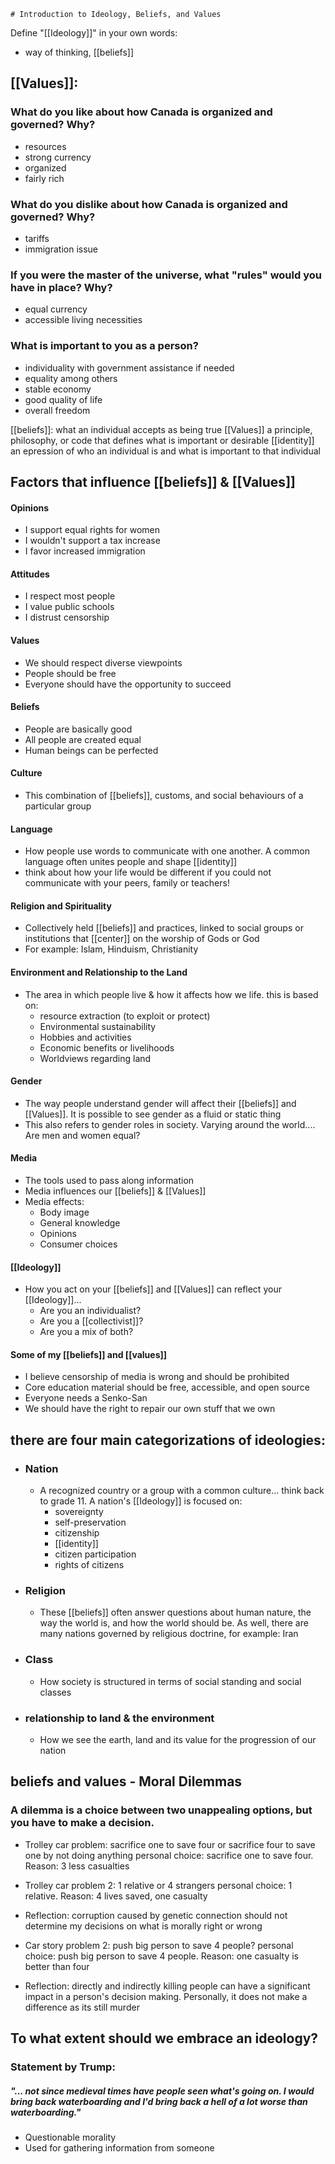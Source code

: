 	# Introduction to Ideology, Beliefs, and Values

Define "[[Ideology]]" in your own words:
* way of thinking, [[beliefs]]

## [[Values]]:
### What do you like about how Canada is organized and governed? Why?
* resources 
* strong currency
* organized
* fairly rich



### What do you dislike about how Canada is organized and governed? Why?
* tariffs
* immigration issue



### If you were the master of the universe, what "rules" would you have in place? Why?
* equal currency
* accessible living necessities



### What is important to you as a person?
* individuality with government assistance if needed
* equality among others
* stable economy
* good quality of life
* overall freedom

[[beliefs]]: what an individual accepts as being true
[[Values]] a principle, philosophy, or code that defines what is important or desirable
[[identity]] an epression of who an individual is and what is important to that individual


## Factors that influence [[beliefs]] & [[Values]]

#### Opinions 
* I support equal rights for women
* I wouldn't support a tax increase
* I favor increased immigration
#### Attitudes
* I respect most people
* I value public schools
* I distrust censorship
#### Values
* We should respect diverse viewpoints
* People should be free
* Everyone should have the opportunity to succeed

#### Beliefs
* People are basically good
* All people are created equal
* Human beings can be perfected

#### Culture
* This combination of [[beliefs]], customs, and social behaviours of a particular group

#### Language
* How people use words to communicate with one another. A common language often unites people and shape [[identity]]
* think about how your life would be different if you could not communicate with your peers, family or teachers!

#### Religion and Spirituality
* Collectively held [[beliefs]] and practices, linked to social groups or institutions that [[center]] on the worship of Gods or God
* For example: Islam, Hinduism, Christianity

#### Environment and Relationship to the Land
* The area in which people live & how it affects how we life. this is based on:
	* resource extraction (to exploit or protect)
	* Environmental sustainability
	* Hobbies and activities
	* Economic benefits or livelihoods
	* Worldviews regarding land

#### Gender
* The way people understand gender will affect their [[beliefs]] and [[Values]]. It is possible to see gender as a fluid or static thing
* This also refers to gender roles in society. Varying around the world.... Are men and women equal?

#### Media
* The tools used to pass along information
* Media influences our [[beliefs]] & [[Values]]
* Media effects:
	* Body image
	* General knowledge
	* Opinions
	* Consumer choices

#### [[Ideology]]
* How you act on your [[beliefs]] and [[Values]] can reflect your [[Ideology]]... 
	* Are you an individualist? 
	* Are you a [[collectivist]]?
	* Are you a mix of both?
#### Some of my [[beliefs]] and [[values]]
* I believe censorship of media is wrong and should be prohibited
* Core education material should be free, accessible,  and open source
* Everyone needs a Senko-San 
* We should have the right to repair our own stuff that we own 

## there are four main categorizations of ideologies:
* ### Nation
	* A recognized country or a group with a common culture... think back to grade 11. A nation's [[Ideology]] is focused on:
		* sovereignty
		* self-preservation
		* citizenship
		* [[identity]]
		* citizen participation
		* rights of citizens
* ### Religion
	* These [[beliefs]] often answer questions about human nature, the way the world is, and how the world should be. As well, there are many nations governed by religious doctrine, for example: Iran
* ### Class
	* How society is structured in terms of social standing and social classes
* ### relationship to land & the environment
	* How we see the earth, land and its value for the progression of our nation

## beliefs and values - Moral Dilemmas
### A dilemma is a choice between two unappealing options, but you have to make a decision.

* Trolley car problem: sacrifice one to save four or sacrifice four to save one by not doing anything
	personal choice: sacrifice one to save four. 
	Reason: 3 less casualties
* Trolley car problem 2: 1 relative or 4 strangers
	personal choice: 1 relative. 
	Reason: 4 lives saved, one casualty
	
* Reflection: corruption caused by genetic connection should not determine my decisions on what is morally right or wrong

* Car story problem 2: push big person to save 4 people?
	personal choice: push big person to save 4 people. 
	Reason: one casualty is better than four
	
* Reflection: directly and indirectly killing people can have a significant impact in a person's decision making. Personally, it does not make a difference as its still murder

## To what extent should we embrace an ideology?
### Statement by Trump: 
##### "... not since medieval times have people seen what's going on. I would bring back waterboarding and I'd bring back a hell of a lot worse than waterboarding."

* Questionable morality
* Used for gathering information from someone